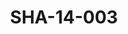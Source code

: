 ---
pid: SHA-14-003
title: SHA-14-003
language: ar
collection: شرحبيل احمد
original_label: 
rights: شرحبيل احمد
location_of_original: شرحبيل احمد
photographer_or_studio: 
scanned_from: photograph 8.8 by 14
_date: '1965'
location: الخرطوم
description: شرحبيل احمد وفرقته وعلي شمو ومدير الاذاعة السيد التاج محمد في المطار
additional_notes: 
permission_display: 'yes'
on_server: 'no'
on_website: 'no'
permalink: /archive/ar/sha-14-003.html
layout: photo-page
---
